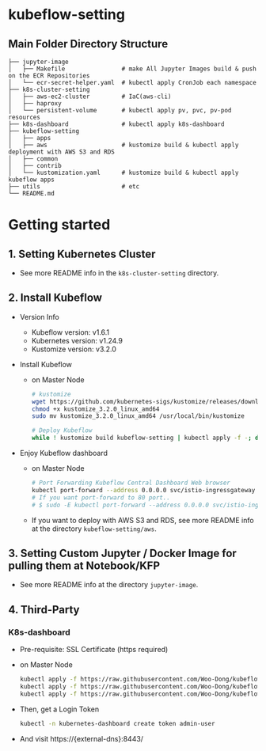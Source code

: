 # kubeflow-setting

## Main Folder Directory Structure
    ├── jupyter-image  
    │   ├── Makefile                # make All Jupyter Images build & push on the ECR Repositories  
    │   └── ecr-secret-helper.yaml  # kubectl apply CronJob each namespace  
    ├── k8s-cluster-setting  
    │   ├── aws-ec2-cluster         # IaC(aws-cli)  
    │   ├── haproxy  
    │   └── persistent-volume       # kubectl apply pv, pvc, pv-pod resources  
    ├── k8s-dashboard               # kubectl apply k8s-dashboard  
    ├── kubeflow-setting  
    │   ├── apps   
    │   ├── aws                     # kustomize build & kubectl apply deployment with AWS S3 and RDS  
    │   ├── common  
    │   ├── contrib  
    │   └── kustomization.yaml      # kustomize build & kubectl apply kubeflow apps  
    ├── utils                       # etc  
    └── README.md  



# Getting started

## 1. Setting Kubernetes Cluster
* See more README info in the `k8s-cluster-setting` directory.


## 2. Install Kubeflow
* Version Info
    - Kubeflow version: v1.6.1
    - Kubernetes version: v1.24.9
    - Kustomize version: v3.2.0  

* Install Kubeflow
     - on Master Node
        ```sh
        # kustomize
        wget https://github.com/kubernetes-sigs/kustomize/releases/download/v3.2.0/kustomize_3.2.0_linux_amd64
        chmod +x kustomize_3.2.0_linux_amd64
        sudo mv kustomize_3.2.0_linux_amd64 /usr/local/bin/kustomize

        # Deploy Kubeflow
        while ! kustomize build kubeflow-setting | kubectl apply -f -; do echo "Retrying to apply resources"; sleep 10; done
        ```

* Enjoy Kubeflow dashboard
    - on Master Node
        ```sh
        # Port Forwarding Kubeflow Central Dashboard Web browser 
        kubectl port-forward --address 0.0.0.0 svc/istio-ingressgateway -n istio-system 8080:80 &
        # If you want port-forward to 80 port..
        # $ sudo -E kubectl port-forward --address 0.0.0.0 svc/istio-ingressgateway -n istio-system 80:80 &

        ```

    * If you want to deploy with AWS S3 and RDS, see more README info at the directory `kubeflow-setting/aws`.

## 3. Setting Custom Jupyter / Docker Image for pulling them at Notebook/KFP 
* See more README info at the directory `jupyter-image`.


## 4. Third-Party

### K8s-dashboard
* Pre-requisite: SSL Certificate (https required)
* on Master Node
    ```sh
    kubectl apply -f https://raw.githubusercontent.com/Woo-Dong/kubeflow-setting/master/k8s-dashboard/k8s-dashboard.yaml
    kubectl apply -f https://raw.githubusercontent.com/Woo-Dong/kubeflow-setting/master/k8s-dashboard/metrics-server.yaml
    kubectl apply -f https://raw.githubusercontent.com/Woo-Dong/kubeflow-setting/master/k8s-dashboard/rbac.yaml
    ```

* Then, get a Login Token
    ```sh
    kubectl -n kubernetes-dashboard create token admin-user
    ```

* And visit https://{external-dns}:8443/ 
